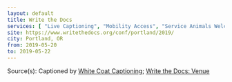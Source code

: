 ```yaml
---
layout: default
title: Write the Docs
services: [ "Live Captioning", "Mobility Access", "Service Animals Welcome", "Code of Conduct", "Dietary Accommodation", "Accessibility Fund / Pledge / Statement", "Quiet/Rest Area", "Mobility Access", "Student Rates" ]
site: https://www.writethedocs.org/conf/portland/2019/
city: Portland, OR
from: 2019-05-20
to: 2019-05-22
---
```


Source(s): Captioned by [White Coat Captioning](http://www.whitecoatcaptioning.com/); [Write the Docs: Venue](https://www.writethedocs.org/conf/portland/2019/venue/)